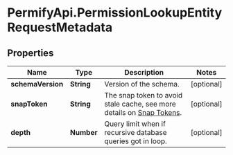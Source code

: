 # PermifyApi.PermissionLookupEntityRequestMetadata

## Properties

Name | Type | Description | Notes
------------ | ------------- | ------------- | -------------
**schemaVersion** | **String** | Version of the schema. | [optional] 
**snapToken** | **String** | The snap token to avoid stale cache, see more details on [Snap Tokens](../../operations/snap-tokens). | [optional] 
**depth** | **Number** | Query limit when if recursive database queries got in loop. | [optional] 


